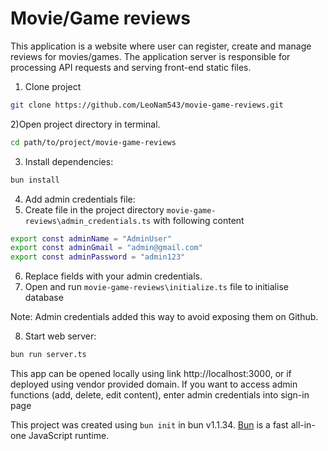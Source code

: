 # Movie/Game reviews
This application is a website where user can register, create and manage reviews for movies/games.
The application server is responsible for processing API requests and serving front-end static files.

1) Clone project
```bash
git clone https://github.com/LeoNam543/movie-game-reviews.git
```
2)Open project directory in terminal.
```bash
cd path/to/project/movie-game-reviews 
```
3) Install dependencies:

```bash
bun install
```
4) Add admin credentials file:
5) Create file in the project directory `movie-game-reviews\admin_credentials.ts` with following content
```bash
export const adminName = "AdminUser"
export const adminGmail = "admin@gmail.com"
export const adminPassword = "admin123"
```
6) Replace fields with your admin credentials.
7) Open and run `movie-game-reviews\initialize.ts` file to initialise database

Note: Admin credentials added this way to avoid exposing them on Github.


8) Start web server:

```bash
bun run server.ts
```

This app can be opened locally using link http://localhost:3000, or if deployed using vendor provided domain.
If you want to access admin functions (add, delete, edit content), enter admin credentials into sign-in page

This project was created using `bun init` in bun v1.1.34. [Bun](https://bun.sh) is a fast all-in-one JavaScript runtime.

